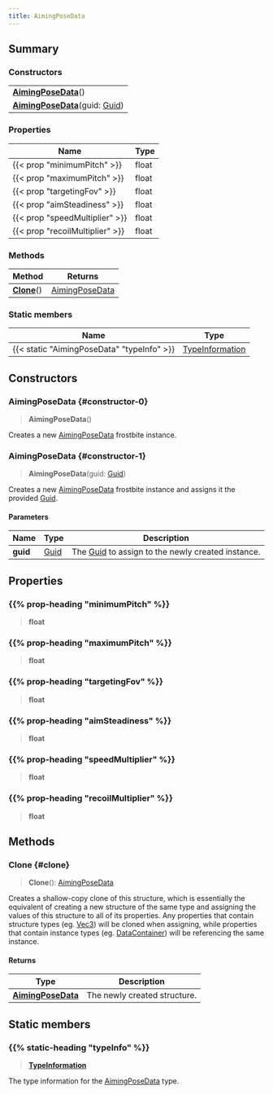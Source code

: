 ```yaml
---
title: AimingPoseData
---
```


## Summary

### Constructors

|  |
| --- |
| **[AimingPoseData](#constructor-0)**() |
| **[AimingPoseData](#constructor-1)**(guid: [Guid](/vext/ref/shared/type/guid)) |

### Properties

| Name | Type |
| ---- | ---- |
| {{< prop "minimumPitch" >}} | float |
| {{< prop "maximumPitch" >}} | float |
| {{< prop "targetingFov" >}} | float |
| {{< prop "aimSteadiness" >}} | float |
| {{< prop "speedMultiplier" >}} | float |
| {{< prop "recoilMultiplier" >}} | float |

### Methods

| Method | Returns |
| ------ | ------- |
| **[Clone](#clone)**() | [AimingPoseData](/vext/ref/fb/aimingposedata) |

### Static members

| Name | Type |
| ---- | ---- |
| {{< static "AimingPoseData" "typeInfo" >}} | [TypeInformation](/vext/ref/shared/type/typeinformation) |

## Constructors

### AimingPoseData {#constructor-0}

> **AimingPoseData**()

Creates a new [AimingPoseData](/vext/ref/fb/aimingposedata) frostbite instance.

### AimingPoseData {#constructor-1}

> **AimingPoseData**(guid: [Guid](/vext/ref/shared/type/guid))

Creates a new [AimingPoseData](/vext/ref/fb/aimingposedata) frostbite instance and assigns it the provided [Guid](/vext/ref/shared/type/guid).

#### Parameters

| Name | Type | Description |
| ---- | ---- | ----------- |
| **guid** | [Guid](/vext/ref/shared/type/guid) | The [Guid](/vext/ref/shared/type/guid) to assign to the newly created instance. |

## Properties

### {{% prop-heading "minimumPitch" %}}

> **float**

### {{% prop-heading "maximumPitch" %}}

> **float**

### {{% prop-heading "targetingFov" %}}

> **float**

### {{% prop-heading "aimSteadiness" %}}

> **float**

### {{% prop-heading "speedMultiplier" %}}

> **float**

### {{% prop-heading "recoilMultiplier" %}}

> **float**

## Methods

### Clone {#clone}

> **Clone**(): [AimingPoseData](/vext/ref/fb/aimingposedata)

Creates a shallow-copy clone of this structure, which is essentially the equivalent of creating a new structure of the same type and assigning the values of this structure to all of its properties. Any properties that contain structure types (eg. [Vec3](/vext/ref/shared/type/vec3)) will be cloned when assigning, while properties that contain instance types (eg. [DataContainer](/vext/ref/shared/type/datacontainer)) will be referencing the same instance.

#### Returns

| Type | Description |
| ---- | ----------- |
| **[AimingPoseData](/vext/ref/fb/aimingposedata)** | The newly created structure. |

## Static members

### {{% static-heading "typeInfo" %}}

> **[TypeInformation](/vext/ref/shared/type/typeinformation)**

The type information for the [AimingPoseData](/vext/ref/fb/aimingposedata) type.

